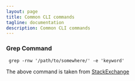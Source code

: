 ```yaml
---
layout: page
title: Common CLI commands
tagline: documentation
description: Common CLI commands
---
```


### Grep Command

```
 grep -rnw '/path/to/somewhere/' -e 'keyword'

 ```

 The above command is taken from [StackExchange](https://stackoverflow.com/questions/4121803/how-can-i-use-grep-to-find-a-word-inside-a-folder)
